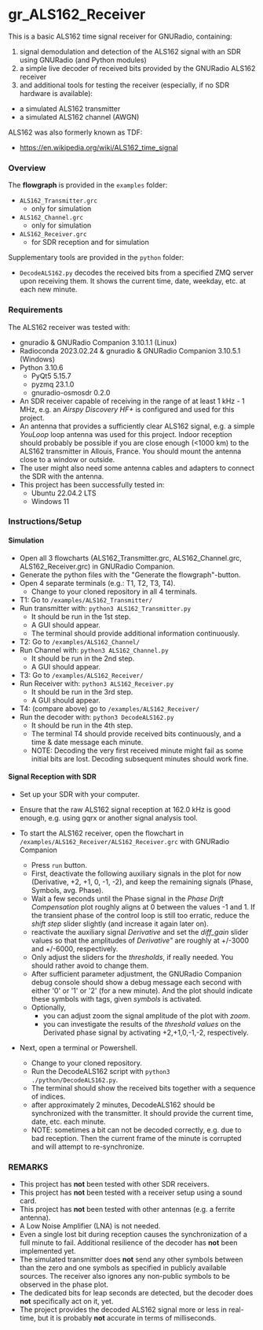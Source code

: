 # gr_ALS162_Receiver
This is a basic ALS162 time signal receiver for GNURadio, containing:
1. signal demodulation and detection of the ALS162 signal with an SDR using GNURadio (and Python modules)
2. a simple live decoder of received bits provided by the GNURadio ALS162 receiver
3. and additional tools for testing the receiver (especially, if no SDR hardware is available):
+ a simulated ALS162 transmitter
+ a simulated ALS162 channel (AWGN)

ALS162 was also formerly known as TDF:
+ https://en.wikipedia.org/wiki/ALS162_time_signal


### Overview
The __flowgraph__ is provided in the `examples` folder:
+ `ALS162_Transmitter.grc`
    + only for simulation
+ `ALS162_Channel.grc`
    + only for simulation
+ `ALS162_Receiver.grc`
    + for SDR reception and for simulation

Supplementary tools are provided in the `python` folder:
+ `DecodeALS162.py` decodes the received bits from a specified ZMQ server upon receiving them. It shows the current time, date, weekday, etc. at each new minute.


### Requirements
The ALS162 receiver was tested with:
+ gnuradio & GNURadio Companion 3.10.1.1 (Linux)
+ Radioconda 2023.02.24 & gnuradio & GNURadio Companion 3.10.5.1 (Windows)
+ Python 3.10.6
    + PyQt5 5.15.7
    + pyzmq 23.1.0
    + gnuradio-osmosdr 0.2.0
+ An SDR receiver capable of receiving in the range of at least 1 kHz - 1 MHz, e.g. an _Airspy Discovery HF+_ is configured and used for this project.
+ An antenna that provides a sufficiently clear ALS162 signal, e.g. a simple _YouLoop_ loop antenna was used for this project. Indoor reception should probably be possible if you are close enough (<1000 km) to the ALS162 transmitter in Allouis, France. You should mount the antenna close to a window or outside.
+ The user might also need some antenna cables and adapters to connect the SDR with the antenna.
+ This project has been successfully tested in:
    + Ubuntu 22.04.2 LTS
    + Windows 11


### Instructions/Setup

#### Simulation
+ Open all 3 flowcharts (ALS162_Transmitter.grc, ALS162_Channel.grc, ALS162_Receiver.grc) in GNURadio Companion.
+ Generate the python files with the "Generate the flowgraph"-button.
+ Open 4 separate terminals (e.g.: T1, T2, T3, T4).
    + Change to your cloned repository in all 4 terminals.
+ T1: Go to ```/examples/ALS162_Transmitter/```
+ Run transmitter with: `python3 ALS162_Transmitter.py`
    + It should be run in the 1st step.
    + A GUI should appear.
    + The terminal should provide additional information continuously.
+ T2: Go to ```/examples/ALS162_Channel/```
+ Run Channel with: `python3 ALS162_Channel.py`
    + It should be run in the 2nd step.
    + A GUI should appear.
+ T3: Go to ```/examples/ALS162_Receiver/```
+ Run Receiver with: `python3 ALS162_Receiver.py`
    + It should be run in the 3rd step.
    + A GUI should appear.
+ T4: (compare above) go to ```/examples/ALS162_Receiver/```
+ Run the decoder with: `python3 DecodeALS162.py`
    + It should be run in the 4th step.
    + The terminal T4 should provide received bits continuously, and a time & date message each minute.
    + NOTE: Decoding the very first received minute might fail as some initial bits are lost. Decoding subsequent minutes should work fine.


#### Signal Reception with SDR
+ Set up your SDR with your computer.
+ Ensure that the raw ALS162 signal reception at 162.0 kHz is good enough, e.g. using gqrx or another signal analysis tool.
+ To start the ALS162 receiver, open the flowchart in `/examples/ALS162_Receiver/ALS162_Receiver.grc` with GNURadio Companion
    + Press `run` button.
    + First, deactivate the following auxiliary signals in the plot for now (Derivative, +2, +1, 0, -1, -2), and keep the remaining signals (Phase, Symbols, avg. Phase).
    + Wait a few seconds until the Phase signal in the _Phase Drift Compensation_ plot roughly aligns at 0 between the values -1 and 1. If the transient phase of the control loop is still too erratic, reduce the _shift step_ slider slightly (and increase it again later on).
    + reactivate the auxiliary signal _Derivative_ and set the _diff_gain_ slider values so that the amplitudes of _Derivative"_ are roughly at +/-3000 and +/-6000, respectively.
    + Only adjust the sliders for the _thresholds_, if really needed. You should rather avoid to change them.
    + After sufficient parameter adjustment, the GNURadio Companion debug console should show a debug message each second with either '0' or '1' or '2' (for a new minute). And the plot should indicate these symbols with tags, given _symbols_ is activated.
    + Optionally,
        + you can adjust zoom the signal amplitude of the plot with _zoom_.
        + you can investigate the results of the _threshold values_ on the Derivated phase signal by activating +2,+1,0,-1,-2, respectively.

+ Next, open a terminal or Powershell.
    + Change to your cloned repository.
    + Run the DecodeALS162 script with ```python3 ./python/DecodeALS162.py```.
    + The terminal should show the received bits together with a sequence of indices.
    + after approximately 2 minutes, DecodeALS162 should be synchronized with the transmitter. It should provide the current time, date, etc. each minute.
    + NOTE: sometimes a bit can not be decoded correctly, e.g. due to bad reception. Then the current frame of the minute is corrupted and will attempt to re-synchronize.


### REMARKS
+ This project has __not__ been tested with other SDR receivers.
+ This project has __not__ been tested with a receiver setup using a sound card.
+ This project has __not__ been tested with other antennas (e.g. a ferrite antenna).
+ A Low Noise Amplifier (LNA) is not needed.
+ Even a single lost bit during reception causes the synchronization of a full minute to fail. Additional resilience of the decoder has __not__ been implemented yet.
+ The simulated transmitter does __not__ send any other symbols between than the zero and one symbols as specified in publicly available sources. The receiver also ignores any non-public symbols to be observed in the phase plot.
+ The dedicated bits for leap seconds are detected, but the decoder does __not__ specifically act on it, yet.
+ The project provides the decoded ALS162 signal more or less in real-time, but it is probably __not__ accurate in terms of milliseconds.